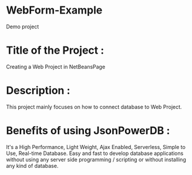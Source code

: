 # WebForm-Example
Demo project
# Title of the Project :
Creating a Web Project in NetBeansPage
# Description :
This project mainly focuses on how to connect database to Web Project.
# Benefits of using JsonPowerDB :
 It's a High Performance, Light Weight, Ajax Enabled, Serverless, Simple to Use, Real-time Database. Easy and fast to develop database applications without using any server side programming / scripting or without installing any kind of database.
